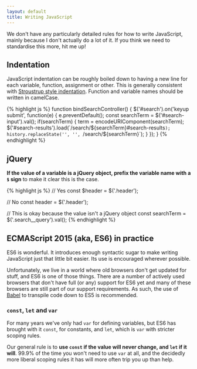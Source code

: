 ```yaml
---
layout: default
title: Writing JavaScript
---
```


<aside class="aside aside--opinion">
We don't have any particularly detailed rules for how to write JavaScript, mainly because I don't actually do a lot of it. If you think we need to standardise this more, hit me up! 
</aside>

## Indentation

JavaScript indentation can be roughly boiled down to having a new line for each variable, function, assignment or other. This is generally consistent with [Stroustrup style indentation](https://en.wikipedia.org/wiki/Indent_style#Variant:_Stroustrup). Function and variable names should be written in camelCase.

{% highlight js %}
function bindSearchController() {
    $('#search').on('keyup submit', function(e) {
        e.preventDefault();
        const searchTerm = $('#search-input').val();
        if(searchTerm) {
            term = encodeURIComponent(searchTerm);
            $('#search-results').load(`/search/${searchTerm}#search-results`);
            history.replaceState('', '', `/search/${searchTerm}`);
        }
    });
}
{% endhighlight %}

## jQuery

**If the value of a variable is a jQuery object, prefix the variable name with a `$` sign** to make it clear this is the case.

{% highlight js %}
// Yes
const $header = $('.header');

// No
const header = $('.header');

// This is okay because the value isn't a jQuery object
const searchTerm = $('.search__query').val();
{% endhighlight %}

## ECMAScript 2015 (aka, ES6) in practice

ES6 is wonderful. It introduces enough syntactic sugar to make writing JavaScript just that little bit easier. Its use is encouraged wherever possible. 

Unfortunately, we live in a world where old browsers don't get updated for stuff, and ES6 is one of those things. There are a number of actively used browsers that don't have full (or any) support for ES6 yet and many of these browsers are still part of our support requirements. As such, the use of [Babel](https://babeljs.io) to transpile code down to ES5 is recommended.

### `const`, `let` and `var`

For many years we've only had `var` for defining variables, but ES6 has brought with it `const`, for constants, and `let`, which is `var` with stricter scoping rules. 

Our general rule is to **use `const` if the value will never change, and `let` if it will**. 99.9% of the time you won't need to use `var` at all, and the decidedly more liberal scoping rules it has will more often trip you up than help.